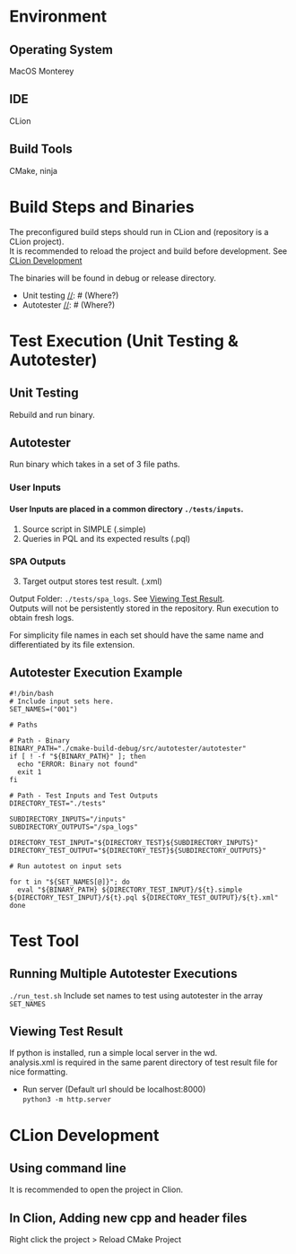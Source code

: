 # Environment

## Operating System

MacOS Monterey

## IDE

CLion

## Build Tools

CMake, ninja

# Build Steps and Binaries

The preconfigured build steps should run in CLion and (repository is a CLion project). \
It is recommended to reload the project and build before development. See [CLion Development](#clion-development)

The binaries will be found in debug or release directory.

- Unit testing [//]: # (Where?)
- Autotester [//]: # (Where?)


# Test Execution (Unit Testing & Autotester)

## Unit Testing

Rebuild and run binary.

## Autotester

Run binary which takes in a set of 3 file paths.

### User Inputs

#### User Inputs are placed in a common directory ```./tests/inputs```.

1. Source script in SIMPLE (.simple)
2. Queries in PQL and its expected results (.pql)

### SPA Outputs

3. Target output stores test result. (.xml)

Output Folder: ```./tests/spa_logs```. See [Viewing Test Result](#viewing-test-result). \
Outputs will not be persistently stored in the repository. Run execution to obtain fresh logs.

For simplicity file names in each set should have the same name and differentiated by its file extension.

## Autotester Execution Example

```
#!/bin/bash
# Include input sets here.
SET_NAMES=("001")

# Paths

# Path - Binary
BINARY_PATH="./cmake-build-debug/src/autotester/autotester"
if [ ! -f "${BINARY_PATH}" ]; then
  echo "ERROR: Binary not found"
  exit 1
fi

# Path - Test Inputs and Test Outputs
DIRECTORY_TEST="./tests"

SUBDIRECTORY_INPUTS="/inputs"
SUBDIRECTORY_OUTPUTS="/spa_logs"

DIRECTORY_TEST_INPUT="${DIRECTORY_TEST}${SUBDIRECTORY_INPUTS}"
DIRECTORY_TEST_OUTPUT="${DIRECTORY_TEST}${SUBDIRECTORY_OUTPUTS}"

# Run autotest on input sets

for t in "${SET_NAMES[@]}"; do
  eval "${BINARY_PATH} ${DIRECTORY_TEST_INPUT}/${t}.simple ${DIRECTORY_TEST_INPUT}/${t}.pql ${DIRECTORY_TEST_OUTPUT}/${t}.xml"
done

```

# Test Tool

## Running Multiple Autotester Executions

```./run_test.sh``` Include set names to test using autotester in the array ```SET_NAMES```

[//]: # (Run multiple executions step)

## Viewing Test Result

If python is installed, run a simple local server in the wd. \
analysis.xml is required in the same parent directory of test result file for nice formatting.

- Run server (Default url should be localhost:8000) \
  ``` python3 -m http.server ```

# CLion Development

## Using command line

It is recommended to open the project in Clion.

## In Clion, Adding new cpp and header files

Right click the project > Reload CMake Project 